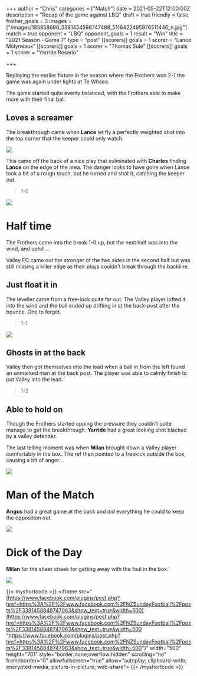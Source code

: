 +++
author = "Chris"
categories = ["Match"]
date = 2021-05-22T12:00:00Z
description = "Recap of the game against LBQ"
draft = true
friendly = false
frother_goals = 3
images = ["/images/185858690_3381454598747488_5116422495976511446_n.jpg"]
match = true
opponent = "LBQ"
opponent_goals = 1
result = "Win"
title = "2021 Season - Game 7"
type = "post"
[[scorers]]
goals = 1
scorer = "Lance Molyneaux"
[[scorers]]
goals = 1
scorer = "Thomas Sule"
[[scorers]]
goals = 1
scorer = "Yarride Rosario"

+++
> 

Replaying the earlier fixture in the season where the Frothers won 2-1 the game was again under lights at Te Whaea.

The game started quite evenly balanced, with the Frothers able to make more with their final ball.

## Loves a screamer

The breakthrough came when **Lance** let fly a perfectly weighted shot into the top corner that the keeper could only watch.

![](/images/185968962_3374981169394831_3678554050713961474_n.jpg)

This came off the back of a nice play that culminated with **Charles** finding **Lance** on the edge of the area. The danger looks to have gone when Lance took a bit of a rough touch, but he turned and shot it, catching the keeper out.

> 1-0

![](/images/185076426_3374980782728203_8105449896407410502_n.jpg)

# Half time

The Frothers came into the break 1-0 up, but the next half was into the wind, and uphill...

Valley FC came out the stronger of the two sides in the second half but was still missing a killer edge as their plays couldn't break through the backline.

## Just float it in

The leveller came from a free-kick quite far out. The Valley player lofted it into the wind and the ball ended up drifting in at the back-post after the bounce. One to forget.

> 1-1

![](/images/183526925_3374980612728220_1726736325821052900_n.jpg)

## Ghosts in at the back

Valley then got themselves into the lead when a ball in from the left found an unmarked man at the back post. The player was able to calmly finish to put Valley into the lead.

> 1-2

## Able to hold on

Though the Frothers started upping the pressure they couldn't quite manage to get the breakthrough. **Yarride** had a great looking shot blacked by a valley defender.

The last telling moment was when **Milan** brought down a Valley player comfortably in the box. The ref then pointed to a freekick outside the box, causing a bit of anger...

![](/images/184382933_3374980876061527_1481327727730599843_n.jpg)

# Man of the Match

**Angus** had a great game at the back and did everything he could to keep the opposition out.

![](/images/186491495_3374981016061513_7425879429347656597_n.jpg)

# Dick of the Day

**Milan** for the sheer cheek for getting away with the foul in the box.

![](/images/milan_chop.jpg)

{{< myshortcode >}} <iframe src="[https://www.facebook.com/plugins/post.php?href=https%3A%2F%2Fwww.facebook.com%2FNZSundayFootball%2Fposts%2F3381458848747063&show_text=true&width=500](https://www.facebook.com/plugins/post.php?href=https%3A%2F%2Fwww.facebook.com%2FNZSundayFootball%2Fposts%2F3381458848747063&show_text=true&width=500 "https://www.facebook.com/plugins/post.php?href=https%3A%2F%2Fwww.facebook.com%2FNZSundayFootball%2Fposts%2F3381458848747063&show_text=true&width=500")" width="500" height="701" style="border:none;overflow:hidden" scrolling="no" frameborder="0" allowfullscreen="true" allow="autoplay; clipboard-write; encrypted-media; picture-in-picture; web-share"></iframe> {{< /myshortcode >}}